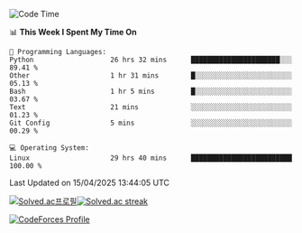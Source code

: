 
<!--START_SECTION:waka-->
![Code Time](http://img.shields.io/badge/Code%20Time-3%2C835%20hrs%2051%20mins-blue)

📊 **This Week I Spent My Time On** 

```text
💬 Programming Languages: 
Python                   26 hrs 32 mins      ██████████████████████░░░   89.41 % 
Other                    1 hr 31 mins        █░░░░░░░░░░░░░░░░░░░░░░░░   05.13 % 
Bash                     1 hr 5 mins         █░░░░░░░░░░░░░░░░░░░░░░░░   03.67 % 
Text                     21 mins             ░░░░░░░░░░░░░░░░░░░░░░░░░   01.23 % 
Git Config               5 mins              ░░░░░░░░░░░░░░░░░░░░░░░░░   00.29 % 

💻 Operating System: 
Linux                    29 hrs 40 mins      █████████████████████████   100.00 % 
```


 Last Updated on 15/04/2025 13:44:05 UTC
<!--END_SECTION:waka-->


[![Solved.ac프로필](http://mazassumnida.wtf/api/generate_badge?boj=hckim96)](https://solved.ac/hckim96)[![Solved.ac streak](http://mazandi.herokuapp.com/api?handle=hckim96&theme=dark)](https://solved.ac/hckim96)


[![CodeForces Profile](https://cf.leed.at?id=hckim96)](https://codeforces.com/profile/hckim96)


